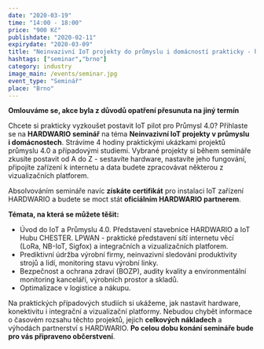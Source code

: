 ```yaml
---
date: "2020-03-19"
time: "14:00 - 18:00"
price: "900 Kč"
publishdate: "2020-02-11"
expirydate: "2020-03-09"
title: "Neinvazivní IoT projekty do průmyslu i domácností prakticky - hardware, konektivita, platformy, případovky, náklady"
hashtags: ["seminar","brno"]
category: industry
image_main: /events/seminar.jpg
event_type: "Seminář"
place: "Brno"
---
```


**Omlouváme se, akce byla z důvodů opatření přesunuta na jiný termín**


Chcete si prakticky vyzkoušet postavit IoT pilot pro Průmysl 4.0? Přihlaste se na **HARDWARIO seminář** na téma **Neinvazivní IoT projekty v průmyslu i&nbsp;domácnostech**. Strávíme 4 hodiny praktickými ukázkami projektů průmyslu 4.0 a případovými studiemi. Vybrané projekty si během semináře zkusíte postavit od A do Z - sestavíte hardware, nastavíte jeho fungování, připojíte zařízení k internetu a data budete zpracovávat některou z vizualizačních platforem.

Absolvováním semináře navíc **získáte certifikát** pro instalaci IoT zařízení HARDWARIO a budete se moct stát **oficiálním HARDWARIO partnerem**.

**Témata, na která se můžete těšit:**

<ul class = "font-list">
<li>Úvod do IoT a Průmyslu 4.0. Představení stavebnice HARDWARIO a IoT Hubu CHESTER. LPWAN - praktické představení sítí internetu věcí (LoRa, NB-IoT, Sigfox) a integračních a vizualizačních platforem.</li>
<li>Prediktivní údržba výrobní firmy, neinvazivní sledování produktivity strojů a lidí, monitoring stavu výrobní linky.</li>
<li>Bezpečnost a ochrana zdraví (BOZP), audity kvality a environmentální monitoring kanceláří, výrobních prostor a skladů.</li>
<li>Optimalizace v logistice a nákupu.</li>
</ul>

Na praktických případových studiích si ukážeme, jak nastavit hardware, konektivitu i integrační a vizualizační platformy. Nebudou chybět informace o časovém rozsahu těchto projektů, jejich **celkových nákladech** a výhodách partnerství s HARDWARIO. **Po celou dobu konání semináře bude pro vás připraveno občerstvení**.
